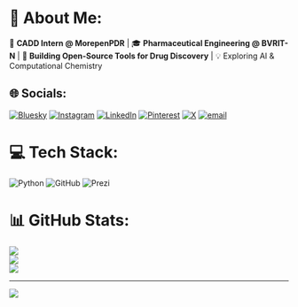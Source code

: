 # 💫 About Me:
🚀 **CADD Intern @ MorepenPDR** | 🎓 **Pharmaceutical Engineering @ BVRIT-N** | 🔬 **Building Open-Source Tools for Drug Discovery** | 💡 Exploring AI & Computational Chemistry


## 🌐 Socials:
[![Bluesky](https://img.shields.io/badge/bluesky-0285FF?style=for-the-badge&logo=bluesky&logoColor=%23FFFFFF)](https://bsky.app/profile/sree-vasthav-u) [![Instagram](https://img.shields.io/badge/Instagram-%23E4405F.svg?logo=Instagram&logoColor=white)](https://instagram.com/sreevasthav.upputoori) [![LinkedIn](https://img.shields.io/badge/LinkedIn-%230077B5.svg?logo=linkedin&logoColor=white)](https://linkedin.com/in/https://www.linkedin.com/in/sree-vasthav-upputoori-79907a253?utm_source=share&utm_campaign=share_via&utm_content=profile&utm_medium=android_app ) [![Pinterest](https://img.shields.io/badge/Pinterest-%23E60023.svg?logo=Pinterest&logoColor=white)](https://pinterest.com/SreeWasthav) [![X](https://img.shields.io/badge/X-black.svg?logo=X&logoColor=white)](https://x.com/Sree_Vasthav) [![email](https://img.shields.io/badge/Email-D14836?logo=gmail&logoColor=white)](mailto:sreevasthav.upputoori@gmail.com) 

# 💻 Tech Stack:
![Python](https://img.shields.io/badge/python-3670A0?style=for-the-badge&logo=python&logoColor=ffdd54) ![GitHub](https://img.shields.io/badge/github-%23121011.svg?style=for-the-badge&logo=github&logoColor=white) ![Prezi](https://img.shields.io/badge/Prezi-%23000000.svg?style=for-the-badge&logo=Prezi&logoColor=white)
# 📊 GitHub Stats:
![](https://github-readme-stats.vercel.app/api?username=SreeVasthav-Upputoori&theme=dark&hide_border=false&include_all_commits=false&count_private=false)<br/>
![](https://nirzak-streak-stats.vercel.app/?user=SreeVasthav-Upputoori&theme=dark&hide_border=false)<br/>
![](https://github-readme-stats.vercel.app/api/top-langs/?username=SreeVasthav-Upputoori&theme=dark&hide_border=false&include_all_commits=false&count_private=false&layout=compact)

---
[![](https://visitcount.itsvg.in/api?id=SreeVasthav-Upputoori&icon=0&color=0)](https://visitcount.itsvg.in)

<!-- Proudly created with GPRM ( https://gprm.itsvg.in ) -->
